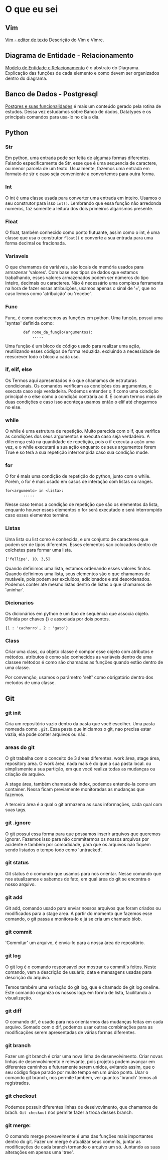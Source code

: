 # O que eu sei


## Vim

[Vim - editor de texto](https://github.com/pipibodock/o-que-eu-sei/tree/master/Editor_de_texto_Vim) Descrição do Vim e Vimrc.

## Diagrama de Entidade - Relacionamento

[Modelo de Entidade e Relacionamento](https://github.com/pipibodock/o-que-eu-sei/tree/master/Modelo_Entidade_Relacionamento) é o abstrato do Diagrama.
Explicação das funções de cada elemento e como devem ser organizados dentro do diagrama.

## Banco de Dados - Postgresql

[Postgres e suas funcionalidades](https://github.com/pipibodock/o-que-eu-sei/tree/master/Postgresql_Funcionalidades) é mais um conteúdo gerado pela rotina de estudos. Dessa vez estudamos sobre Banco de dados, Datatypes e os principais comandos para usa-lo no dia a dia.

## Python

### Str

Em python, uma entrada pode ser feita de algumas formas diferentes. Falando especificamente de Str, 
esse que é uma sequencia de caractere, ou menor parcela de um texto. 
Usualmente, fazemos uma entrada em formato de str e caso seja conveniente a convertemos para outra forma.

### Int

O int é uma classe usada para converter uma entrada em inteiro. Usamos o seu construtor para isso `int()`.
Lembrando que essa função não arredonda numeros, faz somente a leitura dos dois primeiros algarismos presente.

### Float

O float, também conhecido como ponto flutuante, assim como o int, é uma classe que usa o construtor `float()`
e converte a sua entrada para uma forma decimal ou fracionada.

### Variaveis

O que chamamos de variáveis, são locais de memória usados para armazenar 'valores'.
Com base nos tipos de dados que estamos trabalhando, esses valores armazenados podem ser números do tipo 
Inteiro, decimais ou caracteres.
Não é necessário uma complexa ferramenta na hora de fazer essas atribuições, usamos apenas o sinal de  '=',
que no caso lemos como 'atribuição' ou 'recebe'.

### Func

Func, é como conhecemos as funções em python. Uma função, possui uma 'syntax' definida como:
            
            def nome_da_função(argumentos):
                .....
    
Uma função é um bloco de código usado para realizar uma ação, reutilizando esses códigos de forma reduzida.
excluindo a necessidade de reescrever todo o bloco a cada uso.

### if, elif, else

Os Termos aqui apresentados é o que chamamos de estruturas condicionais. Os comandos verificam as condições dos argumentos, e executa caso seja verdadeira. Podemos entender o if como uma condição principal e o else como a condição contrária ao if. É comum termos mais de duas condições e caso isso aconteça usamos então o elif até chegarmos no else.

### while

O while é uma estrutura de repetição. Muito parecida com o if, que verifica as condições dos seus argumentos e executa caso seja verdadeiro. A diferença está na quantidade de repetição, pois o if executa a ação uma vez, e o while executará a sua ação enquanto os seus argumentos forem True e so terá a sua repetição interrompida caso sua condição mude.

### for

O for é mais uma condição de repetição do python, junto com o while. Porém, o for é mais usado em casos de interação com listas ou ranges.

    for<argumento> in <lista>:
            .....

Nesse caso temos a condição de repetição que são os elementos da lista, enquanto houver esses elementos o for será executado e será interrompido caso esses elementos termine.

### Listas

Uma lista ou list como é conhecida, e um conjunto de caracteres que podem ser de tipos diferentes. Esses elementos sao colocados dentro de colchetes para formar uma lista.

    ['fellipe', 10, 3,5]

Quando definimos uma lista, estamos ordenando esses valores finitos. Quando definimos uma lista, seus elementos são o que chamamos de mutáveis, pois podem ser excluídos, adicionados e até desordenados. Podemos conter até mesmo listas dentro de listas o que chamamos de 'aninhar'.

### Dicionarios

Os dicionários em python é um tipo de sequência que associa objeto. Dfinida por chaves {} e associada por dois pontos.

    {1 : 'cachorro', 2 : 'gato'}

### Class

Criar uma class, ou objeto classe é compor esse objeto com atributos e métodos. atributos é como são conhecidos as variáveis dentro de uma classee métodos é como são chamadas as funções quando estão dentro de uma classe.

Por convenção, usamos o parâmetro 'self' como obrigatório dentro dos metodos de uma classe.

## Git

### git init
    
Cria um repositório vazio dentro da pasta que você escolher. 
Uma pasta nomeada como `.git`.
Essa pasta que iniciamos o git, nao precisa estar vazia, ela pode conter arquivos ou não.

### areas do git    
    
O git trabalha com o conceito de 3 áreas diferentes. work área, stage área, repository area.
O work área, nada mais é do que a sua pasta local. ou simplismente a sua partição, em que
você realiza todas as mudanças ou criação de arquivo.

A stage área, também chamada de index, podemos entende-la como um container.
Nessa ficam previamente monitoradas as mudanças que fazemos.

A terceira área é a qual o git armazena as suas informações, cada qual com suas tags.

### git .ignore

O git possui essa forma para que possamos inserir arquivos que queremos ignorar.
Fazemos isso para não commitarmos os nossos arquivos por acidente e também por comodidade,
para que os arquivos não fiquem sendo listados o tempo todo como 'untracked'.

### git status

Git status é o comando que usamos para nos orientar.
Nesse comando que nos atualizamos e sabemos de fato, em qual área do git se encontra o nosso arquivo.

### git add

Git add, comando usado para enviar nossos arquivos que foram criados ou modificados para a stage area.
A partir do momento que fazemos esse comando, o git passa a monitora-lo e já se cria um chamado blob.

### git commit

'Commitar' um arquivo, é envia-lo para a nossa área de repositório.

### git log

O git log é o comando responsavel por mostrar os commit's feitos.
Neste comando, vem a descrição de usuário, data e mensagens usadas para descrição do arquivo.

Temos também uma variação do git log, que é chamado de git log oneline.
Este comando organiza os nossos logs em forma de lista, facilitando a visualização.

### git diff

O comando dif, é usado para nos orientarmos das mudanças feitas em cada arquivo.
Somado com o dif, podemos usar outras combinações para as modificações serem apresentadas
de várias formas diferentes.

### git branch

Fazer um git branch é criar uma nova linha de desenvolvimento.
Criar novas linhas de desenvolvimento é relevante, pois projetos podem avançar em diferentes caminhos
e futuramente serem unidos, evitando assim, que o seu código fique parado por muito tempo em um único ponto.
Usar o comando git branch, nos permite também, ver quantos 'branch' temos ali registrados.

### git checkout

Podemos possuir diferentes linhas de deselvovimento, que chamamos de brach. ``Git checkout`` nos permite
fazer a troca desses branch.

### git merge:

O comando merge provavelmente é uma das funções mais importantes dentro do git.
Fazer um merge é atualizar seus commits, juntar as modificações de cada branch
tornando o arquivo um só. Juntando as suas alterações em apenas uma 'tree'.

